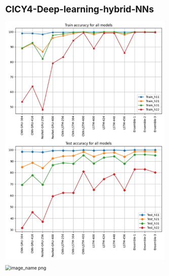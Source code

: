 # CICY4-Deep-learning-hybrid-NNs

![Train and test accuracies of the 12 models considered in this work](https://github.com/lorrespz/CICY4-Deep-learning-hybrid-recurrent-NNs-main/blob/main/Figures/Train_test_4x_accuracies_all.png)

<img width="30px" src="[https://github.com/lorrespz/CICY4-Deep-learning-hybrid-recurrent-NNs-main/blob/main/Figures/Train_test_4x_accuracies_all.png]" alt="image_name png" />


